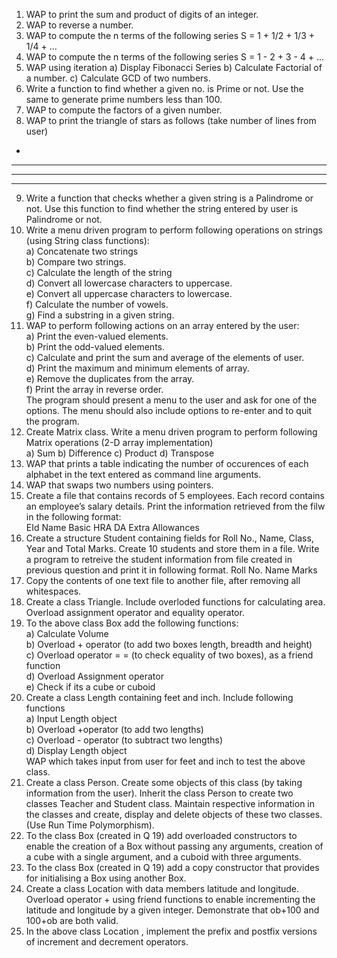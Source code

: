 1. WAP to print the sum and product of digits of an integer.
2. WAP to reverse a number.
3. WAP to compute the n terms of the following series
S = 1 + 1/2 + 1/3 + 1/4 + ...
4. WAP to compute the n terms of the following series
S = 1 - 2 + 3 - 4 + ...
5. WAP using iteration
a) Display Fibonacci Series
b) Calculate Factorial of a number.
c) Calculate GCD of two numbers.
6. Write a function to find whether a given no. is Prime or not. Use the same to generate prime
numbers less than 100.
7. WAP to compute the factors of a given number.
8. WAP to print the triangle of stars as follows (take number of lines from user)  
*  
***  
*****  
*******  
9. Write a function that checks whether a given string is a Palindrome or not. Use this function
to find whether the string entered by user is Palindrome or not.
10. Write a menu driven program to perform following operations on strings (using String class
functions):  
a) Concatenate two strings  
b) Compare two strings.  
c) Calculate the length of the string  
d) Convert all lowercase characters to uppercase.  
e) Convert all uppercase characters to lowercase.  
f) Calculate the number of vowels.  
g) Find a substring in a given string.  
11. WAP to perform following actions on an array entered by the user:  
a) Print the even-valued elements.  
b) Print the odd-valued elements.  
c) Calculate and print the sum and average of the elements of user.  
d) Print the maximum and minimum elements of array.  
e) Remove the duplicates from the array.  
f) Print the array in reverse order.  
The program should present a menu to the user and ask for one of the options. The menu should also include options to re-enter and to quit the program.  
12. Create Matrix class. Write a menu driven program to perform following Matrix operations (2-D array implementation)  
a) Sum 
b) Difference 
c) Product 
d) Transpose  
13. WAP that prints a table indicating the number of occurences of each alphabet in the text
entered as command line arguments.  
14. WAP that swaps two numbers using pointers.  
15. Create a file that contains records of 5 employees. Each record contains an employee’s
salary details. Print the information retrieved from the filw in the following format:  
EId Name Basic HRA DA Extra Allowances  
16. Create a structure Student containing fields for Roll No., Name, Class, Year and Total
Marks. Create 10 students and store them in a file. Write a program to retreive the student
information from file created in previous question and print it in following format.
Roll No. Name Marks  
17. Copy the contents of one text file to another file, after removing all whitespaces.  
18. Create a class Triangle. Include overloded functions for calculating area. Overload
assignment operator and equality operator.  
19. To the above class Box add the following functions:  
a) Calculate Volume  
b) Overload + operator (to add two boxes length, breadth and height)  
c) Overload operator = = (to check equality of two boxes), as a friend function  
d) Overload Assignment operator  
e) Check if its a cube or cuboid  
20. Create a class Length containing feet and inch. Include following functions  
a) Input Length object  
b) Overload +operator (to add two lengths)  
c) Overload - operator (to subtract two lengths)  
d) Display Length object  
WAP which takes input from user for feet and inch to test the above class.  
21. Create a class Person. Create some objects of this class (by taking information from the
user). Inherit the class Person to create two classes Teacher and Student class. Maintain
respective information in the classes and create, display and delete objects of these two
classes. (Use Run Time Polymorphism).  
22. To the class Box (created in Q 19) add overloaded constructors to enable the creation of a
Box without passing any arguments, creation of a cube with a single argument, and a cuboid
with three arguments.  
23. To the class Box (created in Q 19) add a copy constructor that provides for initialising a Box
using another Box.  
24. Create a class Location with data members latitude and longitude. Overload operator + using
friend functions to enable incrementing the latitude and longitude by a given integer. Demonstrate that ob+100 and 100+ob are both valid.  
25. In the above class Location , implement the prefix and postfix versions of increment and
decrement operators.  
